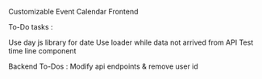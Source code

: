 Customizable Event Calendar Frontend

To-Do tasks : 

Use day js library for date
Use loader while data not arrived from API
Test time line component

Backend To-Dos :
Modify api endpoints & remove user id 